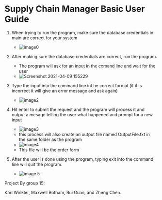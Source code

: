 # Supply Chain Manager Basic User Guide

1. When trying to run the program, make sure the database credentials in main are correct for your system
  
     - ![image0](https://user-images.githubusercontent.com/39600307/114247893-81908700-9953-11eb-9356-c1627be759ac.png)

2. After making sure the database credentials are correct, run the program.

     - The program will ask for an input in the comand line and wait for the user
     - ![Screenshot 2021-04-09 155229](https://user-images.githubusercontent.com/39600307/114244399-9d902a80-994b-11eb-8fb6-86e6c9421bbb.png)

3. Type the input into the command line int he correct format (if it is incorrect it will give an error message and ask again)
     - ![image2](https://user-images.githubusercontent.com/39600307/114245001-ccf36700-994c-11eb-86f7-b23b78d7da78.png)

4. Hit enter to submit the request and the program will process it and output a mesage telling the user what happened and prompt for a new input
    - ![image3](https://user-images.githubusercontent.com/39600307/114245087-f7452480-994c-11eb-8b2a-f9a12a0704b3.png)
    - this process will also create an output file named OutputFile.txt in the same folder as the program
    - ![image4](https://user-images.githubusercontent.com/39600307/114245860-80a92680-994e-11eb-8863-9c4903a46529.png)
    - This file will be the order form

5. After the user is done using the program, typing exit into the command line will quit the program.
    - ![image 5](https://user-images.githubusercontent.com/39600307/114246071-eeede900-994e-11eb-9d56-db856e8b937a.png)

Project By group 15:

Karl Winkler,
Maxwell Botham,
Rui Guan, and
Zheng Chen.

